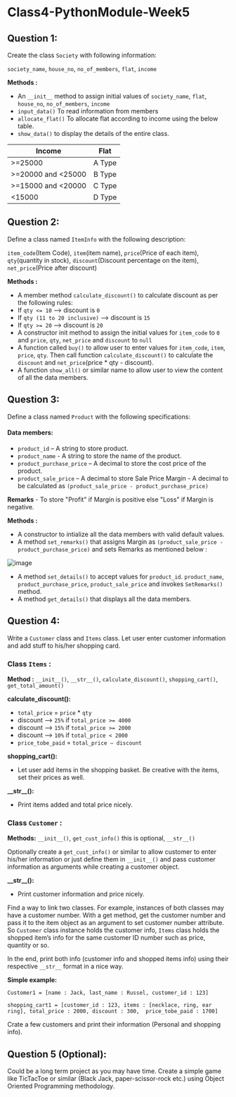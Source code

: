 # Class4-PythonModule-Week5
## Question 1:
Create the class `Society` with following information:

`society_name`, `house_no`, `no_of_members`, `flat`, `income`

**Methods :**

*	 An `__init__` method to assign initial values of `society_name`, `flat`, `house_no`, `no_of_members`, `income`
*	`input_data()` To read information from members
*	`allocate_flat()` To allocate flat according to income using the below table.
*	`show_data()` to display the details of the entire class.

| Income        | Flat           | 
| ------------- |:-------------:| 
| >=25000     | A Type | 
| >=20000 and <25000     | B Type      | 
| >=15000 and <20000 | C Type      |
| <15000 | D Type      |

## Question 2:
Define a class named `ItemInfo` with the following description:

`item_code`(Item Code), `item`(item name), `price`(Price of each item), `qty`(quantity in stock), `discount`(Discount percentage on the item), `net_price`(Price after discount)

**Methods :**
*	A member method `calculate_discount()` to calculate discount as per the following rules:
*	If `qty <= 10` —> discount is `0`
*	If `qty (11 to 20 inclusive)` —> discount is `15`
*	If `qty >= 20` —> discount is `20`
*	A constructor init method to assign the initial values for `item_code` to `0` and `price`, `qty`, `net_price` and `discount` to `null`
*	A function called `buy()` to allow user to enter values for `item_code`, `item`, `price`, `qty`. Then call function `calculate_discount()` to calculate the `discount` and `net_price`(price * qty - discount).
*	A function `show_all()` or similar name to allow user to view the content of all the data members.

## Question 3:

Define a class named `Product` with the following specifications:
#### Data members:
* `product_id` – A string to store product.
* `product_name` - A string to store the name of the product. 
* `product_purchase_price` – A decimal to store the cost price of the product.
* `product_sale_price` – A decimal to store Sale Price Margin - A decimal to be calculated as `(product_sale_price - product_purchase_price)`

**Remarks** - To store "Profit" if Margin is positive else "Loss" if Margin is negative.

**Methods :**
*	A constructor to intialize all the data members with valid default values.
*	A method `set_remarks()` that assigns Margin as `(product_sale_price - product_purchase_price)` and sets Remarks as mentioned below :

![image](https://user-images.githubusercontent.com/48380735/107130956-d91e6200-68d2-11eb-92e3-74006ce1127c.png)

*	A method `set_details()` to accept values for `product_id`. `product_name`, `product_purchase_price`, `product_sale_price` and invokes `SetRemarks()` method.
*	A method `get_details()` that displays all the data members.

## Question 4:
Write a `Customer` class and `Items` class. 
Let user enter customer information and add stuff to his/her shopping card.

### Class `Items` :
**Method :**
`__init__()`, `__str__()`, `calculate_discount()`, `shopping_cart()`, `get_total_amount()`

**calculate_discount():**
*	`total_price` = `price` * `qty`
*	discount —> `25%` if `total_price >= 4000`
*	discount —> `15%` if `total_price >= 2000`
*	discount —> `10%` if `total_price < 2000`
*	`price_tobe_paid` = `total_price – discount`

**shopping_cart():**
* Let user add items in the shopping basket. Be creative with the items, set their prices as well. 

**_\_str\_\_():**
*	Print items added and total price nicely.

### Class `Customer` :
**Methods:** 
`__init__()`, `get_cust_info()` this is optional, `__str__()`

Optionally create a `get_cust_info()` or similar to allow customer to enter his/her information or just define them in `__init__()` and pass customer information as arguments while creating a customer object.

**_\_str\_\_():**

*	Print customer information and price nicely.

Find a way to link two classes. For example, instances of both classes may have a customer number. With a get method, get the customer number and pass it to the item object as an argument to set customer number attribute. 
So `Customer` class instance holds the customer info, `Items` class holds the shopped item’s info for the same customer ID number such as price, quantity or so. 

In the end, print both info (customer info and shopped items info) using their respective `__str__` format in a nice way. 

**Simple example:**

`Customer1 = [name : Jack, last_name : Russel, customer_id : 123]`

`shopping_cart1 = [customer_id : 123, items : [necklace, ring, ear ring], total_price : 2000, discount : 300,  price_tobe_paid : 1700]`

Crate a few customers and print their information (Personal and shopping info). 

## Question 5 (Optional):

Could be a long term project as you may have time.
Create a simple game like TicTacToe or similar (Black Jack, paper-scissor-rock etc.) using Object Oriented Programming methodology.






